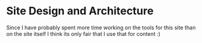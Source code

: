 # Site Design and Architecture
Since I have probably spent more time working on the tools for this site
than on the site itself I think its only fair that I use that for content :)
